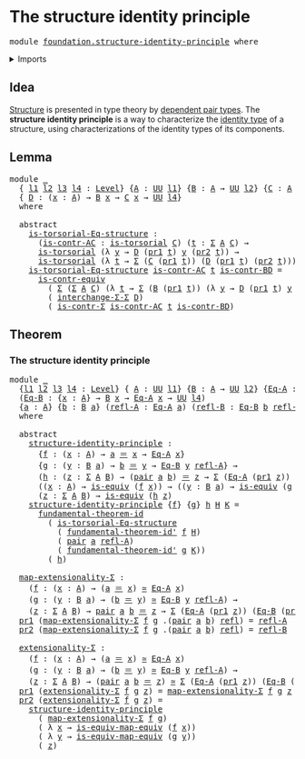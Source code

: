 # The structure identity principle

<pre class="Agda"><a id="45" class="Keyword">module</a> <a id="52" href="foundation.structure-identity-principle.html" class="Module">foundation.structure-identity-principle</a> <a id="92" class="Keyword">where</a>
</pre>
<details><summary>Imports</summary>

<pre class="Agda"><a id="148" class="Keyword">open</a> <a id="153" class="Keyword">import</a> <a id="160" href="foundation.dependent-pair-types.html" class="Module">foundation.dependent-pair-types</a>
<a id="192" class="Keyword">open</a> <a id="197" class="Keyword">import</a> <a id="204" href="foundation.fundamental-theorem-of-identity-types.html" class="Module">foundation.fundamental-theorem-of-identity-types</a>
<a id="253" class="Keyword">open</a> <a id="258" class="Keyword">import</a> <a id="265" href="foundation.type-arithmetic-dependent-pair-types.html" class="Module">foundation.type-arithmetic-dependent-pair-types</a>
<a id="313" class="Keyword">open</a> <a id="318" class="Keyword">import</a> <a id="325" href="foundation.universe-levels.html" class="Module">foundation.universe-levels</a>

<a id="353" class="Keyword">open</a> <a id="358" class="Keyword">import</a> <a id="365" href="foundation-core.contractible-types.html" class="Module">foundation-core.contractible-types</a>
<a id="400" class="Keyword">open</a> <a id="405" class="Keyword">import</a> <a id="412" href="foundation-core.equivalences.html" class="Module">foundation-core.equivalences</a>
<a id="441" class="Keyword">open</a> <a id="446" class="Keyword">import</a> <a id="453" href="foundation-core.identity-types.html" class="Module">foundation-core.identity-types</a>
<a id="484" class="Keyword">open</a> <a id="489" class="Keyword">import</a> <a id="496" href="foundation-core.torsorial-type-families.html" class="Module">foundation-core.torsorial-type-families</a>
</pre>
</details>

## Idea

[Structure](foundation.structure.md) is presented in type theory by
[dependent pair types](foundation.dependent-pair-types.md). The **structure
identity principle** is a way to characterize the
[identity type](foundation-core.identity-types.md) of a structure, using
characterizations of the identity types of its components.

## Lemma

<pre class="Agda"><a id="907" class="Keyword">module</a> <a id="914" href="foundation.structure-identity-principle.html#914" class="Module">_</a>
  <a id="918" class="Symbol">{</a> <a id="920" href="foundation.structure-identity-principle.html#920" class="Bound">l1</a> <a id="923" href="foundation.structure-identity-principle.html#923" class="Bound">l2</a> <a id="926" href="foundation.structure-identity-principle.html#926" class="Bound">l3</a> <a id="929" href="foundation.structure-identity-principle.html#929" class="Bound">l4</a> <a id="932" class="Symbol">:</a> <a id="934" href="Agda.Primitive.html#742" class="Postulate">Level</a><a id="939" class="Symbol">}</a> <a id="941" class="Symbol">{</a><a id="942" href="foundation.structure-identity-principle.html#942" class="Bound">A</a> <a id="944" class="Symbol">:</a> <a id="946" href="Agda.Primitive.html#388" class="Primitive">UU</a> <a id="949" href="foundation.structure-identity-principle.html#920" class="Bound">l1</a><a id="951" class="Symbol">}</a> <a id="953" class="Symbol">{</a><a id="954" href="foundation.structure-identity-principle.html#954" class="Bound">B</a> <a id="956" class="Symbol">:</a> <a id="958" href="foundation.structure-identity-principle.html#942" class="Bound">A</a> <a id="960" class="Symbol">→</a> <a id="962" href="Agda.Primitive.html#388" class="Primitive">UU</a> <a id="965" href="foundation.structure-identity-principle.html#923" class="Bound">l2</a><a id="967" class="Symbol">}</a> <a id="969" class="Symbol">{</a><a id="970" href="foundation.structure-identity-principle.html#970" class="Bound">C</a> <a id="972" class="Symbol">:</a> <a id="974" href="foundation.structure-identity-principle.html#942" class="Bound">A</a> <a id="976" class="Symbol">→</a> <a id="978" href="Agda.Primitive.html#388" class="Primitive">UU</a> <a id="981" href="foundation.structure-identity-principle.html#926" class="Bound">l3</a><a id="983" class="Symbol">}</a>
  <a id="987" class="Symbol">{</a> <a id="989" href="foundation.structure-identity-principle.html#989" class="Bound">D</a> <a id="991" class="Symbol">:</a> <a id="993" class="Symbol">(</a><a id="994" href="foundation.structure-identity-principle.html#994" class="Bound">x</a> <a id="996" class="Symbol">:</a> <a id="998" href="foundation.structure-identity-principle.html#942" class="Bound">A</a><a id="999" class="Symbol">)</a> <a id="1001" class="Symbol">→</a> <a id="1003" href="foundation.structure-identity-principle.html#954" class="Bound">B</a> <a id="1005" href="foundation.structure-identity-principle.html#994" class="Bound">x</a> <a id="1007" class="Symbol">→</a> <a id="1009" href="foundation.structure-identity-principle.html#970" class="Bound">C</a> <a id="1011" href="foundation.structure-identity-principle.html#994" class="Bound">x</a> <a id="1013" class="Symbol">→</a> <a id="1015" href="Agda.Primitive.html#388" class="Primitive">UU</a> <a id="1018" href="foundation.structure-identity-principle.html#929" class="Bound">l4</a><a id="1020" class="Symbol">}</a>
  <a id="1024" class="Keyword">where</a>

  <a id="1033" class="Keyword">abstract</a>
    <a id="1046" href="foundation.structure-identity-principle.html#1046" class="Function">is-torsorial-Eq-structure</a> <a id="1072" class="Symbol">:</a>
      <a id="1080" class="Symbol">(</a><a id="1081" href="foundation.structure-identity-principle.html#1081" class="Bound">is-contr-AC</a> <a id="1093" class="Symbol">:</a> <a id="1095" href="foundation-core.torsorial-type-families.html#2474" class="Function">is-torsorial</a> <a id="1108" href="foundation.structure-identity-principle.html#970" class="Bound">C</a><a id="1109" class="Symbol">)</a> <a id="1111" class="Symbol">(</a><a id="1112" href="foundation.structure-identity-principle.html#1112" class="Bound">t</a> <a id="1114" class="Symbol">:</a> <a id="1116" href="foundation.dependent-pair-types.html#583" class="Record">Σ</a> <a id="1118" href="foundation.structure-identity-principle.html#942" class="Bound">A</a> <a id="1120" href="foundation.structure-identity-principle.html#970" class="Bound">C</a><a id="1121" class="Symbol">)</a> <a id="1123" class="Symbol">→</a>
      <a id="1131" href="foundation-core.torsorial-type-families.html#2474" class="Function">is-torsorial</a> <a id="1144" class="Symbol">(λ</a> <a id="1147" href="foundation.structure-identity-principle.html#1147" class="Bound">y</a> <a id="1149" class="Symbol">→</a> <a id="1151" href="foundation.structure-identity-principle.html#989" class="Bound">D</a> <a id="1153" class="Symbol">(</a><a id="1154" href="foundation.dependent-pair-types.html#681" class="Field">pr1</a> <a id="1158" href="foundation.structure-identity-principle.html#1112" class="Bound">t</a><a id="1159" class="Symbol">)</a> <a id="1161" href="foundation.structure-identity-principle.html#1147" class="Bound">y</a> <a id="1163" class="Symbol">(</a><a id="1164" href="foundation.dependent-pair-types.html#693" class="Field">pr2</a> <a id="1168" href="foundation.structure-identity-principle.html#1112" class="Bound">t</a><a id="1169" class="Symbol">))</a> <a id="1172" class="Symbol">→</a>
      <a id="1180" href="foundation-core.torsorial-type-families.html#2474" class="Function">is-torsorial</a> <a id="1193" class="Symbol">(λ</a> <a id="1196" href="foundation.structure-identity-principle.html#1196" class="Bound">t</a> <a id="1198" class="Symbol">→</a> <a id="1200" href="foundation.dependent-pair-types.html#583" class="Record">Σ</a> <a id="1202" class="Symbol">(</a><a id="1203" href="foundation.structure-identity-principle.html#970" class="Bound">C</a> <a id="1205" class="Symbol">(</a><a id="1206" href="foundation.dependent-pair-types.html#681" class="Field">pr1</a> <a id="1210" href="foundation.structure-identity-principle.html#1196" class="Bound">t</a><a id="1211" class="Symbol">))</a> <a id="1214" class="Symbol">(</a><a id="1215" href="foundation.structure-identity-principle.html#989" class="Bound">D</a> <a id="1217" class="Symbol">(</a><a id="1218" href="foundation.dependent-pair-types.html#681" class="Field">pr1</a> <a id="1222" href="foundation.structure-identity-principle.html#1196" class="Bound">t</a><a id="1223" class="Symbol">)</a> <a id="1225" class="Symbol">(</a><a id="1226" href="foundation.dependent-pair-types.html#693" class="Field">pr2</a> <a id="1230" href="foundation.structure-identity-principle.html#1196" class="Bound">t</a><a id="1231" class="Symbol">)))</a>
    <a id="1239" href="foundation.structure-identity-principle.html#1046" class="Function">is-torsorial-Eq-structure</a> <a id="1265" href="foundation.structure-identity-principle.html#1265" class="Bound">is-contr-AC</a> <a id="1277" href="foundation.structure-identity-principle.html#1277" class="Bound">t</a> <a id="1279" href="foundation.structure-identity-principle.html#1279" class="Bound">is-contr-BD</a> <a id="1291" class="Symbol">=</a>
      <a id="1299" href="foundation-core.contractible-types.html#2405" class="Function">is-contr-equiv</a>
        <a id="1322" class="Symbol">(</a> <a id="1324" href="foundation.dependent-pair-types.html#583" class="Record">Σ</a> <a id="1326" class="Symbol">(</a><a id="1327" href="foundation.dependent-pair-types.html#583" class="Record">Σ</a> <a id="1329" href="foundation.structure-identity-principle.html#942" class="Bound">A</a> <a id="1331" href="foundation.structure-identity-principle.html#970" class="Bound">C</a><a id="1332" class="Symbol">)</a> <a id="1334" class="Symbol">(λ</a> <a id="1337" href="foundation.structure-identity-principle.html#1337" class="Bound">t</a> <a id="1339" class="Symbol">→</a> <a id="1341" href="foundation.dependent-pair-types.html#583" class="Record">Σ</a> <a id="1343" class="Symbol">(</a><a id="1344" href="foundation.structure-identity-principle.html#954" class="Bound">B</a> <a id="1346" class="Symbol">(</a><a id="1347" href="foundation.dependent-pair-types.html#681" class="Field">pr1</a> <a id="1351" href="foundation.structure-identity-principle.html#1337" class="Bound">t</a><a id="1352" class="Symbol">))</a> <a id="1355" class="Symbol">(λ</a> <a id="1358" href="foundation.structure-identity-principle.html#1358" class="Bound">y</a> <a id="1360" class="Symbol">→</a> <a id="1362" href="foundation.structure-identity-principle.html#989" class="Bound">D</a> <a id="1364" class="Symbol">(</a><a id="1365" href="foundation.dependent-pair-types.html#681" class="Field">pr1</a> <a id="1369" href="foundation.structure-identity-principle.html#1337" class="Bound">t</a><a id="1370" class="Symbol">)</a> <a id="1372" href="foundation.structure-identity-principle.html#1358" class="Bound">y</a> <a id="1374" class="Symbol">(</a><a id="1375" href="foundation.dependent-pair-types.html#693" class="Field">pr2</a> <a id="1379" href="foundation.structure-identity-principle.html#1337" class="Bound">t</a><a id="1380" class="Symbol">))))</a>
        <a id="1393" class="Symbol">(</a> <a id="1395" href="foundation.type-arithmetic-dependent-pair-types.html#10253" class="Function">interchange-Σ-Σ</a> <a id="1411" href="foundation.structure-identity-principle.html#989" class="Bound">D</a><a id="1412" class="Symbol">)</a>
        <a id="1422" class="Symbol">(</a> <a id="1424" href="foundation-core.contractible-types.html#5374" class="Function">is-contr-Σ</a> <a id="1435" href="foundation.structure-identity-principle.html#1265" class="Bound">is-contr-AC</a> <a id="1447" href="foundation.structure-identity-principle.html#1277" class="Bound">t</a> <a id="1449" href="foundation.structure-identity-principle.html#1279" class="Bound">is-contr-BD</a><a id="1460" class="Symbol">)</a>
</pre>
## Theorem

### The structure identity principle

<pre class="Agda"><a id="1525" class="Keyword">module</a> <a id="1532" href="foundation.structure-identity-principle.html#1532" class="Module">_</a>
  <a id="1536" class="Symbol">{</a><a id="1537" href="foundation.structure-identity-principle.html#1537" class="Bound">l1</a> <a id="1540" href="foundation.structure-identity-principle.html#1540" class="Bound">l2</a> <a id="1543" href="foundation.structure-identity-principle.html#1543" class="Bound">l3</a> <a id="1546" href="foundation.structure-identity-principle.html#1546" class="Bound">l4</a> <a id="1549" class="Symbol">:</a> <a id="1551" href="Agda.Primitive.html#742" class="Postulate">Level</a><a id="1556" class="Symbol">}</a> <a id="1558" class="Symbol">{</a> <a id="1560" href="foundation.structure-identity-principle.html#1560" class="Bound">A</a> <a id="1562" class="Symbol">:</a> <a id="1564" href="Agda.Primitive.html#388" class="Primitive">UU</a> <a id="1567" href="foundation.structure-identity-principle.html#1537" class="Bound">l1</a><a id="1569" class="Symbol">}</a> <a id="1571" class="Symbol">{</a><a id="1572" href="foundation.structure-identity-principle.html#1572" class="Bound">B</a> <a id="1574" class="Symbol">:</a> <a id="1576" href="foundation.structure-identity-principle.html#1560" class="Bound">A</a> <a id="1578" class="Symbol">→</a> <a id="1580" href="Agda.Primitive.html#388" class="Primitive">UU</a> <a id="1583" href="foundation.structure-identity-principle.html#1540" class="Bound">l2</a><a id="1585" class="Symbol">}</a> <a id="1587" class="Symbol">{</a><a id="1588" href="foundation.structure-identity-principle.html#1588" class="Bound">Eq-A</a> <a id="1593" class="Symbol">:</a> <a id="1595" href="foundation.structure-identity-principle.html#1560" class="Bound">A</a> <a id="1597" class="Symbol">→</a> <a id="1599" href="Agda.Primitive.html#388" class="Primitive">UU</a> <a id="1602" href="foundation.structure-identity-principle.html#1543" class="Bound">l3</a><a id="1604" class="Symbol">}</a>
  <a id="1608" class="Symbol">(</a><a id="1609" href="foundation.structure-identity-principle.html#1609" class="Bound">Eq-B</a> <a id="1614" class="Symbol">:</a> <a id="1616" class="Symbol">{</a><a id="1617" href="foundation.structure-identity-principle.html#1617" class="Bound">x</a> <a id="1619" class="Symbol">:</a> <a id="1621" href="foundation.structure-identity-principle.html#1560" class="Bound">A</a><a id="1622" class="Symbol">}</a> <a id="1624" class="Symbol">→</a> <a id="1626" href="foundation.structure-identity-principle.html#1572" class="Bound">B</a> <a id="1628" href="foundation.structure-identity-principle.html#1617" class="Bound">x</a> <a id="1630" class="Symbol">→</a> <a id="1632" href="foundation.structure-identity-principle.html#1588" class="Bound">Eq-A</a> <a id="1637" href="foundation.structure-identity-principle.html#1617" class="Bound">x</a> <a id="1639" class="Symbol">→</a> <a id="1641" href="Agda.Primitive.html#388" class="Primitive">UU</a> <a id="1644" href="foundation.structure-identity-principle.html#1546" class="Bound">l4</a><a id="1646" class="Symbol">)</a>
  <a id="1650" class="Symbol">{</a><a id="1651" href="foundation.structure-identity-principle.html#1651" class="Bound">a</a> <a id="1653" class="Symbol">:</a> <a id="1655" href="foundation.structure-identity-principle.html#1560" class="Bound">A</a><a id="1656" class="Symbol">}</a> <a id="1658" class="Symbol">{</a><a id="1659" href="foundation.structure-identity-principle.html#1659" class="Bound">b</a> <a id="1661" class="Symbol">:</a> <a id="1663" href="foundation.structure-identity-principle.html#1572" class="Bound">B</a> <a id="1665" href="foundation.structure-identity-principle.html#1651" class="Bound">a</a><a id="1666" class="Symbol">}</a> <a id="1668" class="Symbol">(</a><a id="1669" href="foundation.structure-identity-principle.html#1669" class="Bound">refl-A</a> <a id="1676" class="Symbol">:</a> <a id="1678" href="foundation.structure-identity-principle.html#1588" class="Bound">Eq-A</a> <a id="1683" href="foundation.structure-identity-principle.html#1651" class="Bound">a</a><a id="1684" class="Symbol">)</a> <a id="1686" class="Symbol">(</a><a id="1687" href="foundation.structure-identity-principle.html#1687" class="Bound">refl-B</a> <a id="1694" class="Symbol">:</a> <a id="1696" href="foundation.structure-identity-principle.html#1609" class="Bound">Eq-B</a> <a id="1701" href="foundation.structure-identity-principle.html#1659" class="Bound">b</a> <a id="1703" href="foundation.structure-identity-principle.html#1669" class="Bound">refl-A</a><a id="1709" class="Symbol">)</a>
  <a id="1713" class="Keyword">where</a>

  <a id="1722" class="Keyword">abstract</a>
    <a id="1735" href="foundation.structure-identity-principle.html#1735" class="Function">structure-identity-principle</a> <a id="1764" class="Symbol">:</a>
      <a id="1772" class="Symbol">{</a><a id="1773" href="foundation.structure-identity-principle.html#1773" class="Bound">f</a> <a id="1775" class="Symbol">:</a> <a id="1777" class="Symbol">(</a><a id="1778" href="foundation.structure-identity-principle.html#1778" class="Bound">x</a> <a id="1780" class="Symbol">:</a> <a id="1782" href="foundation.structure-identity-principle.html#1560" class="Bound">A</a><a id="1783" class="Symbol">)</a> <a id="1785" class="Symbol">→</a> <a id="1787" href="foundation.structure-identity-principle.html#1651" class="Bound">a</a> <a id="1789" href="foundation-core.identity-types.html#2713" class="Function Operator">＝</a> <a id="1791" href="foundation.structure-identity-principle.html#1778" class="Bound">x</a> <a id="1793" class="Symbol">→</a> <a id="1795" href="foundation.structure-identity-principle.html#1588" class="Bound">Eq-A</a> <a id="1800" href="foundation.structure-identity-principle.html#1778" class="Bound">x</a><a id="1801" class="Symbol">}</a>
      <a id="1809" class="Symbol">{</a><a id="1810" href="foundation.structure-identity-principle.html#1810" class="Bound">g</a> <a id="1812" class="Symbol">:</a> <a id="1814" class="Symbol">(</a><a id="1815" href="foundation.structure-identity-principle.html#1815" class="Bound">y</a> <a id="1817" class="Symbol">:</a> <a id="1819" href="foundation.structure-identity-principle.html#1572" class="Bound">B</a> <a id="1821" href="foundation.structure-identity-principle.html#1651" class="Bound">a</a><a id="1822" class="Symbol">)</a> <a id="1824" class="Symbol">→</a> <a id="1826" href="foundation.structure-identity-principle.html#1659" class="Bound">b</a> <a id="1828" href="foundation-core.identity-types.html#2713" class="Function Operator">＝</a> <a id="1830" href="foundation.structure-identity-principle.html#1815" class="Bound">y</a> <a id="1832" class="Symbol">→</a> <a id="1834" href="foundation.structure-identity-principle.html#1609" class="Bound">Eq-B</a> <a id="1839" href="foundation.structure-identity-principle.html#1815" class="Bound">y</a> <a id="1841" href="foundation.structure-identity-principle.html#1669" class="Bound">refl-A</a><a id="1847" class="Symbol">}</a> <a id="1849" class="Symbol">→</a>
      <a id="1857" class="Symbol">(</a><a id="1858" href="foundation.structure-identity-principle.html#1858" class="Bound">h</a> <a id="1860" class="Symbol">:</a> <a id="1862" class="Symbol">(</a><a id="1863" href="foundation.structure-identity-principle.html#1863" class="Bound">z</a> <a id="1865" class="Symbol">:</a> <a id="1867" href="foundation.dependent-pair-types.html#583" class="Record">Σ</a> <a id="1869" href="foundation.structure-identity-principle.html#1560" class="Bound">A</a> <a id="1871" href="foundation.structure-identity-principle.html#1572" class="Bound">B</a><a id="1872" class="Symbol">)</a> <a id="1874" class="Symbol">→</a> <a id="1876" class="Symbol">(</a><a id="1877" href="foundation.dependent-pair-types.html#664" class="InductiveConstructor">pair</a> <a id="1882" href="foundation.structure-identity-principle.html#1651" class="Bound">a</a> <a id="1884" href="foundation.structure-identity-principle.html#1659" class="Bound">b</a><a id="1885" class="Symbol">)</a> <a id="1887" href="foundation-core.identity-types.html#2713" class="Function Operator">＝</a> <a id="1889" href="foundation.structure-identity-principle.html#1863" class="Bound">z</a> <a id="1891" class="Symbol">→</a> <a id="1893" href="foundation.dependent-pair-types.html#583" class="Record">Σ</a> <a id="1895" class="Symbol">(</a><a id="1896" href="foundation.structure-identity-principle.html#1588" class="Bound">Eq-A</a> <a id="1901" class="Symbol">(</a><a id="1902" href="foundation.dependent-pair-types.html#681" class="Field">pr1</a> <a id="1906" href="foundation.structure-identity-principle.html#1863" class="Bound">z</a><a id="1907" class="Symbol">))</a> <a id="1910" class="Symbol">(</a><a id="1911" href="foundation.structure-identity-principle.html#1609" class="Bound">Eq-B</a> <a id="1916" class="Symbol">(</a><a id="1917" href="foundation.dependent-pair-types.html#693" class="Field">pr2</a> <a id="1921" href="foundation.structure-identity-principle.html#1863" class="Bound">z</a><a id="1922" class="Symbol">)))</a> <a id="1926" class="Symbol">→</a>
      <a id="1934" class="Symbol">((</a><a id="1936" href="foundation.structure-identity-principle.html#1936" class="Bound">x</a> <a id="1938" class="Symbol">:</a> <a id="1940" href="foundation.structure-identity-principle.html#1560" class="Bound">A</a><a id="1941" class="Symbol">)</a> <a id="1943" class="Symbol">→</a> <a id="1945" href="foundation-core.equivalences.html#1532" class="Function">is-equiv</a> <a id="1954" class="Symbol">(</a><a id="1955" href="foundation.structure-identity-principle.html#1773" class="Bound">f</a> <a id="1957" href="foundation.structure-identity-principle.html#1936" class="Bound">x</a><a id="1958" class="Symbol">))</a> <a id="1961" class="Symbol">→</a> <a id="1963" class="Symbol">((</a><a id="1965" href="foundation.structure-identity-principle.html#1965" class="Bound">y</a> <a id="1967" class="Symbol">:</a> <a id="1969" href="foundation.structure-identity-principle.html#1572" class="Bound">B</a> <a id="1971" href="foundation.structure-identity-principle.html#1651" class="Bound">a</a><a id="1972" class="Symbol">)</a> <a id="1974" class="Symbol">→</a> <a id="1976" href="foundation-core.equivalences.html#1532" class="Function">is-equiv</a> <a id="1985" class="Symbol">(</a><a id="1986" href="foundation.structure-identity-principle.html#1810" class="Bound">g</a> <a id="1988" href="foundation.structure-identity-principle.html#1965" class="Bound">y</a><a id="1989" class="Symbol">))</a> <a id="1992" class="Symbol">→</a>
      <a id="2000" class="Symbol">(</a><a id="2001" href="foundation.structure-identity-principle.html#2001" class="Bound">z</a> <a id="2003" class="Symbol">:</a> <a id="2005" href="foundation.dependent-pair-types.html#583" class="Record">Σ</a> <a id="2007" href="foundation.structure-identity-principle.html#1560" class="Bound">A</a> <a id="2009" href="foundation.structure-identity-principle.html#1572" class="Bound">B</a><a id="2010" class="Symbol">)</a> <a id="2012" class="Symbol">→</a> <a id="2014" href="foundation-core.equivalences.html#1532" class="Function">is-equiv</a> <a id="2023" class="Symbol">(</a><a id="2024" href="foundation.structure-identity-principle.html#1858" class="Bound">h</a> <a id="2026" href="foundation.structure-identity-principle.html#2001" class="Bound">z</a><a id="2027" class="Symbol">)</a>
    <a id="2033" href="foundation.structure-identity-principle.html#1735" class="Function">structure-identity-principle</a> <a id="2062" class="Symbol">{</a><a id="2063" href="foundation.structure-identity-principle.html#2063" class="Bound">f</a><a id="2064" class="Symbol">}</a> <a id="2066" class="Symbol">{</a><a id="2067" href="foundation.structure-identity-principle.html#2067" class="Bound">g</a><a id="2068" class="Symbol">}</a> <a id="2070" href="foundation.structure-identity-principle.html#2070" class="Bound">h</a> <a id="2072" href="foundation.structure-identity-principle.html#2072" class="Bound">H</a> <a id="2074" href="foundation.structure-identity-principle.html#2074" class="Bound">K</a> <a id="2076" class="Symbol">=</a>
      <a id="2084" href="foundation.fundamental-theorem-of-identity-types.html#2039" class="Function">fundamental-theorem-id</a>
        <a id="2115" class="Symbol">(</a> <a id="2117" href="foundation.structure-identity-principle.html#1046" class="Function">is-torsorial-Eq-structure</a>
          <a id="2153" class="Symbol">(</a> <a id="2155" href="foundation.fundamental-theorem-of-identity-types.html#2304" class="Function">fundamental-theorem-id&#39;</a> <a id="2179" href="foundation.structure-identity-principle.html#2063" class="Bound">f</a> <a id="2181" href="foundation.structure-identity-principle.html#2072" class="Bound">H</a><a id="2182" class="Symbol">)</a>
          <a id="2194" class="Symbol">(</a> <a id="2196" href="foundation.dependent-pair-types.html#664" class="InductiveConstructor">pair</a> <a id="2201" href="foundation.structure-identity-principle.html#1651" class="Bound">a</a> <a id="2203" href="foundation.structure-identity-principle.html#1669" class="Bound">refl-A</a><a id="2209" class="Symbol">)</a>
          <a id="2221" class="Symbol">(</a> <a id="2223" href="foundation.fundamental-theorem-of-identity-types.html#2304" class="Function">fundamental-theorem-id&#39;</a> <a id="2247" href="foundation.structure-identity-principle.html#2067" class="Bound">g</a> <a id="2249" href="foundation.structure-identity-principle.html#2074" class="Bound">K</a><a id="2250" class="Symbol">))</a>
        <a id="2261" class="Symbol">(</a> <a id="2263" href="foundation.structure-identity-principle.html#2070" class="Bound">h</a><a id="2264" class="Symbol">)</a>

  <a id="2269" href="foundation.structure-identity-principle.html#2269" class="Function">map-extensionality-Σ</a> <a id="2290" class="Symbol">:</a>
    <a id="2296" class="Symbol">(</a><a id="2297" href="foundation.structure-identity-principle.html#2297" class="Bound">f</a> <a id="2299" class="Symbol">:</a> <a id="2301" class="Symbol">(</a><a id="2302" href="foundation.structure-identity-principle.html#2302" class="Bound">x</a> <a id="2304" class="Symbol">:</a> <a id="2306" href="foundation.structure-identity-principle.html#1560" class="Bound">A</a><a id="2307" class="Symbol">)</a> <a id="2309" class="Symbol">→</a> <a id="2311" class="Symbol">(</a><a id="2312" href="foundation.structure-identity-principle.html#1651" class="Bound">a</a> <a id="2314" href="foundation-core.identity-types.html#2713" class="Function Operator">＝</a> <a id="2316" href="foundation.structure-identity-principle.html#2302" class="Bound">x</a><a id="2317" class="Symbol">)</a> <a id="2319" href="foundation-core.equivalences.html#2554" class="Function Operator">≃</a> <a id="2321" href="foundation.structure-identity-principle.html#1588" class="Bound">Eq-A</a> <a id="2326" href="foundation.structure-identity-principle.html#2302" class="Bound">x</a><a id="2327" class="Symbol">)</a>
    <a id="2333" class="Symbol">(</a><a id="2334" href="foundation.structure-identity-principle.html#2334" class="Bound">g</a> <a id="2336" class="Symbol">:</a> <a id="2338" class="Symbol">(</a><a id="2339" href="foundation.structure-identity-principle.html#2339" class="Bound">y</a> <a id="2341" class="Symbol">:</a> <a id="2343" href="foundation.structure-identity-principle.html#1572" class="Bound">B</a> <a id="2345" href="foundation.structure-identity-principle.html#1651" class="Bound">a</a><a id="2346" class="Symbol">)</a> <a id="2348" class="Symbol">→</a> <a id="2350" class="Symbol">(</a><a id="2351" href="foundation.structure-identity-principle.html#1659" class="Bound">b</a> <a id="2353" href="foundation-core.identity-types.html#2713" class="Function Operator">＝</a> <a id="2355" href="foundation.structure-identity-principle.html#2339" class="Bound">y</a><a id="2356" class="Symbol">)</a> <a id="2358" href="foundation-core.equivalences.html#2554" class="Function Operator">≃</a> <a id="2360" href="foundation.structure-identity-principle.html#1609" class="Bound">Eq-B</a> <a id="2365" href="foundation.structure-identity-principle.html#2339" class="Bound">y</a> <a id="2367" href="foundation.structure-identity-principle.html#1669" class="Bound">refl-A</a><a id="2373" class="Symbol">)</a> <a id="2375" class="Symbol">→</a>
    <a id="2381" class="Symbol">(</a><a id="2382" href="foundation.structure-identity-principle.html#2382" class="Bound">z</a> <a id="2384" class="Symbol">:</a> <a id="2386" href="foundation.dependent-pair-types.html#583" class="Record">Σ</a> <a id="2388" href="foundation.structure-identity-principle.html#1560" class="Bound">A</a> <a id="2390" href="foundation.structure-identity-principle.html#1572" class="Bound">B</a><a id="2391" class="Symbol">)</a> <a id="2393" class="Symbol">→</a> <a id="2395" href="foundation.dependent-pair-types.html#664" class="InductiveConstructor">pair</a> <a id="2400" href="foundation.structure-identity-principle.html#1651" class="Bound">a</a> <a id="2402" href="foundation.structure-identity-principle.html#1659" class="Bound">b</a> <a id="2404" href="foundation-core.identity-types.html#2713" class="Function Operator">＝</a> <a id="2406" href="foundation.structure-identity-principle.html#2382" class="Bound">z</a> <a id="2408" class="Symbol">→</a> <a id="2410" href="foundation.dependent-pair-types.html#583" class="Record">Σ</a> <a id="2412" class="Symbol">(</a><a id="2413" href="foundation.structure-identity-principle.html#1588" class="Bound">Eq-A</a> <a id="2418" class="Symbol">(</a><a id="2419" href="foundation.dependent-pair-types.html#681" class="Field">pr1</a> <a id="2423" href="foundation.structure-identity-principle.html#2382" class="Bound">z</a><a id="2424" class="Symbol">))</a> <a id="2427" class="Symbol">(</a><a id="2428" href="foundation.structure-identity-principle.html#1609" class="Bound">Eq-B</a> <a id="2433" class="Symbol">(</a><a id="2434" href="foundation.dependent-pair-types.html#693" class="Field">pr2</a> <a id="2438" href="foundation.structure-identity-principle.html#2382" class="Bound">z</a><a id="2439" class="Symbol">))</a>
  <a id="2444" href="foundation.dependent-pair-types.html#681" class="Field">pr1</a> <a id="2448" class="Symbol">(</a><a id="2449" href="foundation.structure-identity-principle.html#2269" class="Function">map-extensionality-Σ</a> <a id="2470" href="foundation.structure-identity-principle.html#2470" class="Bound">f</a> <a id="2472" href="foundation.structure-identity-principle.html#2472" class="Bound">g</a> <a id="2474" class="DottedPattern Symbol">.(</a><a id="2476" href="foundation.dependent-pair-types.html#664" class="DottedPattern InductiveConstructor">pair</a> <a id="2481" href="foundation.structure-identity-principle.html#1651" class="DottedPattern Bound">a</a> <a id="2483" href="foundation.structure-identity-principle.html#1659" class="DottedPattern Bound">b</a><a id="2484" class="DottedPattern Symbol">)</a> <a id="2486" href="foundation-core.identity-types.html#2682" class="InductiveConstructor">refl</a><a id="2490" class="Symbol">)</a> <a id="2492" class="Symbol">=</a> <a id="2494" href="foundation.structure-identity-principle.html#1669" class="Bound">refl-A</a>
  <a id="2503" href="foundation.dependent-pair-types.html#693" class="Field">pr2</a> <a id="2507" class="Symbol">(</a><a id="2508" href="foundation.structure-identity-principle.html#2269" class="Function">map-extensionality-Σ</a> <a id="2529" href="foundation.structure-identity-principle.html#2529" class="Bound">f</a> <a id="2531" href="foundation.structure-identity-principle.html#2531" class="Bound">g</a> <a id="2533" class="DottedPattern Symbol">.(</a><a id="2535" href="foundation.dependent-pair-types.html#664" class="DottedPattern InductiveConstructor">pair</a> <a id="2540" href="foundation.structure-identity-principle.html#1651" class="DottedPattern Bound">a</a> <a id="2542" href="foundation.structure-identity-principle.html#1659" class="DottedPattern Bound">b</a><a id="2543" class="DottedPattern Symbol">)</a> <a id="2545" href="foundation-core.identity-types.html#2682" class="InductiveConstructor">refl</a><a id="2549" class="Symbol">)</a> <a id="2551" class="Symbol">=</a> <a id="2553" href="foundation.structure-identity-principle.html#1687" class="Bound">refl-B</a>

  <a id="2563" href="foundation.structure-identity-principle.html#2563" class="Function">extensionality-Σ</a> <a id="2580" class="Symbol">:</a>
    <a id="2586" class="Symbol">(</a><a id="2587" href="foundation.structure-identity-principle.html#2587" class="Bound">f</a> <a id="2589" class="Symbol">:</a> <a id="2591" class="Symbol">(</a><a id="2592" href="foundation.structure-identity-principle.html#2592" class="Bound">x</a> <a id="2594" class="Symbol">:</a> <a id="2596" href="foundation.structure-identity-principle.html#1560" class="Bound">A</a><a id="2597" class="Symbol">)</a> <a id="2599" class="Symbol">→</a> <a id="2601" class="Symbol">(</a><a id="2602" href="foundation.structure-identity-principle.html#1651" class="Bound">a</a> <a id="2604" href="foundation-core.identity-types.html#2713" class="Function Operator">＝</a> <a id="2606" href="foundation.structure-identity-principle.html#2592" class="Bound">x</a><a id="2607" class="Symbol">)</a> <a id="2609" href="foundation-core.equivalences.html#2554" class="Function Operator">≃</a> <a id="2611" href="foundation.structure-identity-principle.html#1588" class="Bound">Eq-A</a> <a id="2616" href="foundation.structure-identity-principle.html#2592" class="Bound">x</a><a id="2617" class="Symbol">)</a>
    <a id="2623" class="Symbol">(</a><a id="2624" href="foundation.structure-identity-principle.html#2624" class="Bound">g</a> <a id="2626" class="Symbol">:</a> <a id="2628" class="Symbol">(</a><a id="2629" href="foundation.structure-identity-principle.html#2629" class="Bound">y</a> <a id="2631" class="Symbol">:</a> <a id="2633" href="foundation.structure-identity-principle.html#1572" class="Bound">B</a> <a id="2635" href="foundation.structure-identity-principle.html#1651" class="Bound">a</a><a id="2636" class="Symbol">)</a> <a id="2638" class="Symbol">→</a> <a id="2640" class="Symbol">(</a><a id="2641" href="foundation.structure-identity-principle.html#1659" class="Bound">b</a> <a id="2643" href="foundation-core.identity-types.html#2713" class="Function Operator">＝</a> <a id="2645" href="foundation.structure-identity-principle.html#2629" class="Bound">y</a><a id="2646" class="Symbol">)</a> <a id="2648" href="foundation-core.equivalences.html#2554" class="Function Operator">≃</a> <a id="2650" href="foundation.structure-identity-principle.html#1609" class="Bound">Eq-B</a> <a id="2655" href="foundation.structure-identity-principle.html#2629" class="Bound">y</a> <a id="2657" href="foundation.structure-identity-principle.html#1669" class="Bound">refl-A</a><a id="2663" class="Symbol">)</a> <a id="2665" class="Symbol">→</a>
    <a id="2671" class="Symbol">(</a><a id="2672" href="foundation.structure-identity-principle.html#2672" class="Bound">z</a> <a id="2674" class="Symbol">:</a> <a id="2676" href="foundation.dependent-pair-types.html#583" class="Record">Σ</a> <a id="2678" href="foundation.structure-identity-principle.html#1560" class="Bound">A</a> <a id="2680" href="foundation.structure-identity-principle.html#1572" class="Bound">B</a><a id="2681" class="Symbol">)</a> <a id="2683" class="Symbol">→</a> <a id="2685" class="Symbol">(</a><a id="2686" href="foundation.dependent-pair-types.html#664" class="InductiveConstructor">pair</a> <a id="2691" href="foundation.structure-identity-principle.html#1651" class="Bound">a</a> <a id="2693" href="foundation.structure-identity-principle.html#1659" class="Bound">b</a> <a id="2695" href="foundation-core.identity-types.html#2713" class="Function Operator">＝</a> <a id="2697" href="foundation.structure-identity-principle.html#2672" class="Bound">z</a><a id="2698" class="Symbol">)</a> <a id="2700" href="foundation-core.equivalences.html#2554" class="Function Operator">≃</a> <a id="2702" href="foundation.dependent-pair-types.html#583" class="Record">Σ</a> <a id="2704" class="Symbol">(</a><a id="2705" href="foundation.structure-identity-principle.html#1588" class="Bound">Eq-A</a> <a id="2710" class="Symbol">(</a><a id="2711" href="foundation.dependent-pair-types.html#681" class="Field">pr1</a> <a id="2715" href="foundation.structure-identity-principle.html#2672" class="Bound">z</a><a id="2716" class="Symbol">))</a> <a id="2719" class="Symbol">(</a><a id="2720" href="foundation.structure-identity-principle.html#1609" class="Bound">Eq-B</a> <a id="2725" class="Symbol">(</a><a id="2726" href="foundation.dependent-pair-types.html#693" class="Field">pr2</a> <a id="2730" href="foundation.structure-identity-principle.html#2672" class="Bound">z</a><a id="2731" class="Symbol">))</a>
  <a id="2736" href="foundation.dependent-pair-types.html#681" class="Field">pr1</a> <a id="2740" class="Symbol">(</a><a id="2741" href="foundation.structure-identity-principle.html#2563" class="Function">extensionality-Σ</a> <a id="2758" href="foundation.structure-identity-principle.html#2758" class="Bound">f</a> <a id="2760" href="foundation.structure-identity-principle.html#2760" class="Bound">g</a> <a id="2762" href="foundation.structure-identity-principle.html#2762" class="Bound">z</a><a id="2763" class="Symbol">)</a> <a id="2765" class="Symbol">=</a> <a id="2767" href="foundation.structure-identity-principle.html#2269" class="Function">map-extensionality-Σ</a> <a id="2788" href="foundation.structure-identity-principle.html#2758" class="Bound">f</a> <a id="2790" href="foundation.structure-identity-principle.html#2760" class="Bound">g</a> <a id="2792" href="foundation.structure-identity-principle.html#2762" class="Bound">z</a>
  <a id="2796" href="foundation.dependent-pair-types.html#693" class="Field">pr2</a> <a id="2800" class="Symbol">(</a><a id="2801" href="foundation.structure-identity-principle.html#2563" class="Function">extensionality-Σ</a> <a id="2818" href="foundation.structure-identity-principle.html#2818" class="Bound">f</a> <a id="2820" href="foundation.structure-identity-principle.html#2820" class="Bound">g</a> <a id="2822" href="foundation.structure-identity-principle.html#2822" class="Bound">z</a><a id="2823" class="Symbol">)</a> <a id="2825" class="Symbol">=</a>
    <a id="2831" href="foundation.structure-identity-principle.html#1735" class="Function">structure-identity-principle</a>
      <a id="2866" class="Symbol">(</a> <a id="2868" href="foundation.structure-identity-principle.html#2269" class="Function">map-extensionality-Σ</a> <a id="2889" href="foundation.structure-identity-principle.html#2818" class="Bound">f</a> <a id="2891" href="foundation.structure-identity-principle.html#2820" class="Bound">g</a><a id="2892" class="Symbol">)</a>
      <a id="2900" class="Symbol">(</a> <a id="2902" class="Symbol">λ</a> <a id="2904" href="foundation.structure-identity-principle.html#2904" class="Bound">x</a> <a id="2906" class="Symbol">→</a> <a id="2908" href="foundation-core.equivalences.html#2795" class="Function">is-equiv-map-equiv</a> <a id="2927" class="Symbol">(</a><a id="2928" href="foundation.structure-identity-principle.html#2818" class="Bound">f</a> <a id="2930" href="foundation.structure-identity-principle.html#2904" class="Bound">x</a><a id="2931" class="Symbol">))</a>
      <a id="2940" class="Symbol">(</a> <a id="2942" class="Symbol">λ</a> <a id="2944" href="foundation.structure-identity-principle.html#2944" class="Bound">y</a> <a id="2946" class="Symbol">→</a> <a id="2948" href="foundation-core.equivalences.html#2795" class="Function">is-equiv-map-equiv</a> <a id="2967" class="Symbol">(</a><a id="2968" href="foundation.structure-identity-principle.html#2820" class="Bound">g</a> <a id="2970" href="foundation.structure-identity-principle.html#2944" class="Bound">y</a><a id="2971" class="Symbol">))</a>
      <a id="2980" class="Symbol">(</a> <a id="2982" href="foundation.structure-identity-principle.html#2822" class="Bound">z</a><a id="2983" class="Symbol">)</a>
</pre>